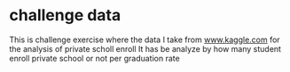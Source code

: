 # challenge data

This is challenge exercise where the data I take from www.kaggle.com for the analysis of private scholl enroll
It has be analyze by how many student enroll private school or not per graduation rate
